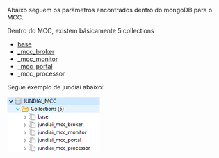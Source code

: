 Abaixo seguem os parâmetros encontrados dentro do mongoDB para o MCC.

Dentro do MCC, existem básicamente 5 collections

- [base](/MCC-%2D-Mercury-Cloud-Center/MCC-%2D-5.-Parâmetros-gerais-do-mongo-DB/MCC-%2D-5.1-Mongo-DB-%2D-base)
- [<projeto>_mcc_broker](/MCC-%2D-Mercury-Cloud-Center/MCC-%2D-5.-Parâmetros-gerais-do-mongo-DB/MCC-%2D-5.2-Mongo-DB-%2D-mcc_broker)
- [<projeto>_mcc_monitor](/MCC-%2D-Mercury-Cloud-Center/MCC-%2D-5.-Parâmetros-gerais-do-mongo-DB/MCC-%2D-5.3-Mongo-DB-%2D-mcc_monitor)
- [<projeto>_mcc_portal](/MCC-%2D-Mercury-Cloud-Center/MCC-%2D-5.-Parâmetros-gerais-do-mongo-DB/MCC-%2D-5.4-Mongo-DB-%2D-mcc_portal)
- <projeto>_mcc_processor

Segue exemplo de jundiai abaixo:

![image.png](/.attachments/image-5d61f0a1-3a1e-457b-98ba-1d5bc606527c.png)
<br><br>

